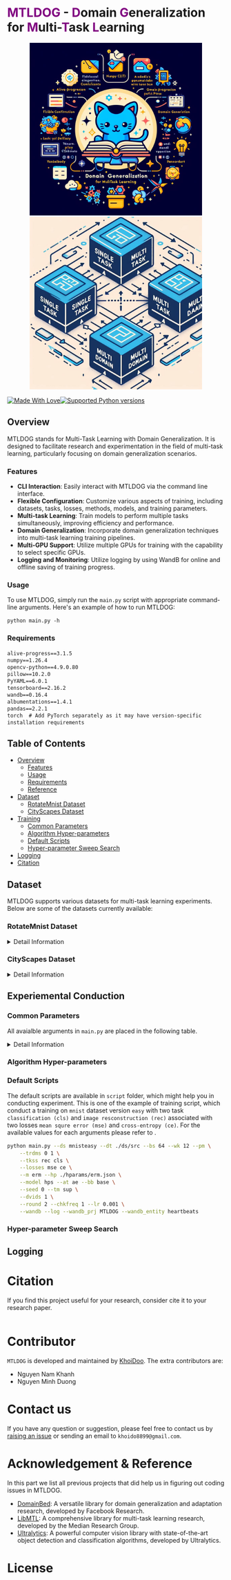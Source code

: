 # <span style="color:purple">M</span><span style="color:purple">T</span><span style="color:purple">L</span><span style="color:purple">D</span><span style="color:purple">O</span><span style="color:purple">G</span> - <span style="color:purple">D</span>omain <span style="color:purple">G</span>eneralization for <span style="color:purple">M</span>ulti-<span style="color:purple">T</span>ask <span style="color:purple">L</span>earning

<div style="text-align:center;">
    <img src="./imgs/mtldog.jpg" alt="MTLDOG Image" width="400" height="400">
    <img src="./imgs/mtldog_feature.jpg" alt="MTLDOG Image" width="400" height="400">
</div>

[![Made With Love](https://img.shields.io/badge/Made%20With-Love-orange.svg)](https://github.com/median-research-group/LibMTL)[![Supported Python versions](https://img.shields.io/pypi/pyversions/LibMTL.svg?logo=python&logoColor=FFE873)](https://github.com/KhoiDOO/mtldog)

## Overview

MTLDOG stands for Multi-Task Learning with Domain Generalization. It is designed to facilitate research and experimentation in the field of multi-task learning, particularly focusing on domain generalization scenarios.

### Features

- **CLI Interaction**: Easily interact with MTLDOG via the command line interface.
- **Flexible Configuration**: Customize various aspects of training, including datasets, tasks, losses, methods, models, and training parameters.
- **Multi-task Learning**: Train models to perform multiple tasks simultaneously, improving efficiency and performance.
- **Domain Generalization**: Incorporate domain generalization techniques into multi-task learning training pipelines.
- **Multi-GPU Support**: Utilize multiple GPUs for training with the capability to select specific GPUs.
- **Logging and Monitoring**: Utilize logging by using WandB for online and offline saving of training progress.

### Usage

To use MTLDOG, simply run the `main.py` script with appropriate command-line arguments. Here's an example of how to run MTLDOG:

```
python main.py -h
```

### Requirements
```
alive-progress==3.1.5
numpy==1.26.4
opencv-python==4.9.0.80
pillow==10.2.0
PyYAML==6.0.1
tensorboard==2.16.2
wandb==0.16.4
albumentations==1.4.1
pandas==2.2.1
torch  # Add PyTorch separately as it may have version-specific installation requirements
```

## Table of Contents
- [Overview](#overview)
  - [Features](#features)
  - [Usage](#usage)
  - [Requirements](#requirements)
  - [Reference](#reference)
- [Dataset](#dataset)
  - [RotateMnist Dataset](#rotatemnist-dataset)
  - [CityScapes Dataset](#cityscapes-dataset)
- [Training](#training)
  - [Common Parameters](#common-parameters)
  - [Algorithm Hyper-parameters](#algorithm-hyper-parameters)
  - [Default Scripts](#default-scripts)
  - [Hyper-parameter Sweep Search](#hyper-parameter-sweep-search)
- [Logging](#logging)
- [Citation](#citation)

## Dataset
MTLDOG supports various datasets for multi-task learning experiments. Below are some of the datasets currently available:

### RotateMnist Dataset
<details>
  <summary>Detail Information</summary>

The RotateMnist dataset is commonly used for evaluating multi-task learning models on digit classification and image reconstruction tasks across various domains. It consists of rotated MNIST images, where each image is rotated by a certain degree. The dataset provides a challenging setting for multi-task learning, with tasks including:

#### Tasks

- [x] **Digit Classification**: Predicting the digit label of each image.
- [x] **Image Reconstruction**: Reconstructing the original image from its rotated versions.

#### Domains

The dataset provides three versions of increasing difficulty, each with different numbers of domains:

- [x] **Easy (5 Domains)**: Contains images rotated across 5 domains.
- [x] **Medium (6 Domains)**: Contains images rotated across 6 domains.
- [x] **Hard (10 Domains)**: Contains images rotated across 10 domains.

#### Download
This dataset will be automatically downloaded when conducting the experiments. 
</details>

### CityScapes Dataset
<details>
  <summary>Detail Information</summary>
The CityScapes dataset is a large-scale dataset for semantic urban scene understanding. It contains high-quality pixel-level annotations for urban street scenes, making it suitable for various tasks in computer vision and scene understanding. 

#### Tasks

Some of the tasks supported by CityScapes include:
- [x] **Semantic Segmentation**: Predicting the semantic labels of pixels in urban street scenes.
- [x] **Depth Estimation**: Estimating the depth or distance of objects in the scene from the camera viewpoint.
- [ ] **Instance Segmentation**: Identifying and segmenting individual objects within urban scenes.
- [ ] **Human Detection**: Detecting and localizing human instances in urban scenes.
- [ ] **3D Object Detection**: Predicting the 3D bounding boxes of objects present in the scene, providing information about their position and size in 3D space.

#### Domains
The dataset includes annotations for various environmental conditions:

- [x] **Clear**: Scenes captured under clear weather conditions.
- [x] **Foggy**: Scenes captured under foggy weather conditions.
- [x] **Rainy**: Scenes captured under rainy weather conditions.

#### Download

</details>

## Experiemental Conduction

### Common Parameters
All avaialble arguments in ```main.py``` are placed in the following table.
<details>
  <summary>Detail Information</summary>

| Parameter     | Description                                                                                       |
|---------------|---------------------------------------------------------------------------------------------------|
| --ds          | Dataset in use.                                                                                   |
| --dt          | Root data directory.                                                                              |
| --bs          | Batch size.                                                                                       |
| --wk          | Number of dataset workers.                                                                        |
| --pm          | Toggle to use pin memory.                                                                         |
| --trdms       | List of domains used in training.                                                                 |
| --tkss        | List of tasks used in training.                                                                   |
| --losses      | Losses of tasks used in training.                                                                 |
| --m           | Method used in training.                                                                          |
| --hp          | JSON file path for hyper-parameters of method.                                                    |
| --model       | Model type (e.g., ae, hps (hard parameter sharing)).                                              |
| --at          | Architecture type (e.g., ae, unet).                                                               |
| --bb          | Backbone type (e.g., ae, base, resnet18).                                                         |
| --seed        | Seed for random number generation.                                                                |
| --tm          | Training mode (e.g., sup (supervised)).                                                           |
| --dvids       | List of device IDs used in training.                                                              |
| --epoch       | Number of epochs used in training.                                                                |
| --lr          | Learning rate.                                                                                    |
| --port        | Multi-GPU Training Port.                                                                          |
| --wandb       | Toggle to use wandb for online saving.                                                            |
| --log         | Toggle to use tensorboard for offline saving.                                                     |
| --wandb_prj   | Wandb project name.                                                                               |
| --wandb_entity| Wandb entity name.                                                                                |
| --gamma       | Gamma for focal loss.                                                                             |

</details>

### Algorithm Hyper-parameters

### Default Scripts
The default scripts are available in ```script``` folder, which might help you in conducting experiment. This is one of the example of training script, which conduct a training on ```mnist``` dataset version ```easy``` with two task ```classification (cls)``` and ```image resconstruction (rec)``` associated with two losses ```mean squre error (mse)``` and ```cross-entropy (ce)```. For the available values for each arguments please refer to .
```bash
python main.py --ds mnisteasy --dt ./ds/src --bs 64 --wk 12 --pm \
    --trdms 0 1 \
    --tkss rec cls \
    --losses mse ce \
    --m erm --hp ./hparams/erm.json \
    --model hps --at ae --bb base \
    --seed 0 --tm sup \
    --dvids 1 \
    --round 2 --chkfreq 1 --lr 0.001 \
    --wandb --log --wandb_prj MTLDOG --wandb_entity heartbeats
```

### Hyper-parameter Sweep Search

## Logging

# Citation
If you find this project useful for your research, consider cite it to your research paper.
```
```

# Contributor

```MTLDOG``` is developed and maintained by [KhoiDoo](https://github.com/KhoiDOO). The extra contributors are:
- Nguyen Nam Khanh
- Nguyen Minh Duong

# Contact us

If you have any question or suggestion, please feel free to contact us by [raising an issue](https://github.com/KhoiDOO/mtldog/issues) or sending an email to ``khoido8899@gmail.com``.

# Acknowledgement & Reference
In this part we list all previous projects that did help us in figuring out coding issues in MTLDOG.

- [DomainBed](https://github.com/facebookresearch/DomainBed): A versatile library for domain generalization and adaptation research, developed by Facebook Research.
- [LibMTL](https://github.com/median-research-group/LibMTL): A comprehensive library for multi-task learning research, developed by the Median Research Group.
- [Ultralytics](https://github.com/ultralytics/ultralytics): A powerful computer vision library with state-of-the-art object detection and classification algorithms, developed by Ultralytics.

# License